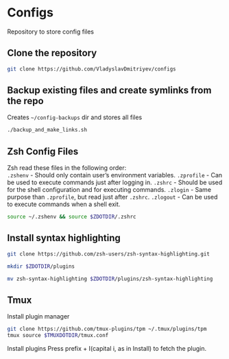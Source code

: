 # Configs
Repository to store config files

## Clone the repository
```bash
git clone https://github.com/VladyslavDmitriyev/configs
```

## Backup existing files and create symlinks from the repo
Creates `~/config-backups` dir and stores all files  
```bash
./backup_and_make_links.sh
```

## Zsh Config Files
Zsh read these files in the following order:  
`.zshenv` - Should only contain user’s environment variables.
`.zprofile` - Can be used to execute commands just after logging in.
`.zshrc` - Should be used for the shell configuration and for executing commands.
`.zlogin` - Same purpose than `.zprofile`, but read just after `.zshrc`.
`.zlogout` - Can be used to execute commands when a shell exit.


```bash
source ~/.zshenv && source $ZDOTDIR/.zshrc
```

## Install syntax highlighting
```bash
git clone https://github.com/zsh-users/zsh-syntax-highlighting.git  

mkdir $ZDOTDIR/plugins  

mv zsh-syntax-highlighting $ZDOTDIR/plugins/zsh-syntax-highlighting
```
## Tmux 
Install plugin manager
```bash
git clone https://github.com/tmux-plugins/tpm ~/.tmux/plugins/tpm
tmux source $TMUXDOTDIR/tmux.conf
```

Install plugins
Press prefix + I(capital i, as in Install) to fetch the plugin.